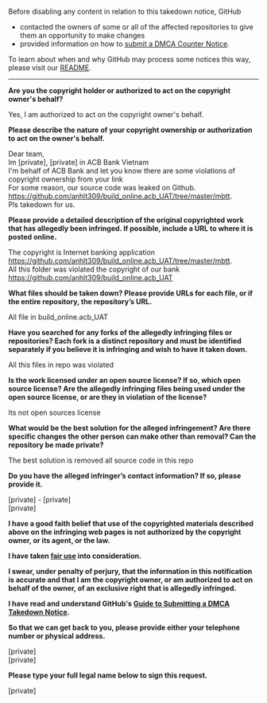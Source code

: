 Before disabling any content in relation to this takedown notice, GitHub
- contacted the owners of some or all of the affected repositories to give them an opportunity to make changes
- provided information on how to [submit a DMCA Counter Notice](https://docs.github.com/en/articles/guide-to-submitting-a-dmca-counter-notice).

To learn about when and why GitHub may process some notices this way, please visit our [README](https://github.com/github/dmca/blob/master/README.md).

---

**Are you the copyright holder or authorized to act on the copyright owner's behalf?**

Yes, I am authorized to act on the copyright owner's behalf.

**Please describe the nature of your copyright ownership or authorization to act on the owner's behalf.**

Dear team,  
Im [private], [private] in ACB Bank Vietnam  
I'm behalf of ACB Bank and let you know there are some violations of copyright ownership from your link  
For some reason, our source code was leaked on Github.  
https://github.com/anhlt309/build_online.acb_UAT/tree/master/mbtt.  
Pls takedown for us.

**Please provide a detailed description of the original copyrighted work that has allegedly been infringed. If possible, include a URL to where it is posted online.**

The copyright is Internet banking application  
https://github.com/anhlt309/build_online.acb_UAT/tree/master/mbtt.  
All this folder was violated the copyright of our bank https://github.com/anhlt309/build_online.acb_UAT

**What files should be taken down? Please provide URLs for each file, or if the entire repository, the repository’s URL.**

All file in build_online.acb_UAT

**Have you searched for any forks of the allegedly infringing files or repositories? Each fork is a distinct repository and must be identified separately if you believe it is infringing and wish to have it taken down.**

All this files in repo was violated

**Is the work licensed under an open source license? If so, which open source license? Are the allegedly infringing files being used under the open source license, or are they in violation of the license?**

Its not open sources license

**What would be the best solution for the alleged infringement? Are there specific changes the other person can make other than removal? Can the repository be made private?**

The best solution is removed all source code in this repo

**Do you have the alleged infringer’s contact information? If so, please provide it.**

[private] - [private]  
[private]

**I have a good faith belief that use of the copyrighted materials described above on the infringing web pages is not authorized by the copyright owner, or its agent, or the law.**

**I have taken <a href="https://www.lumendatabase.org/topics/22">fair use</a> into consideration.**

**I swear, under penalty of perjury, that the information in this notification is accurate and that I am the copyright owner, or am authorized to act on behalf of the owner, of an exclusive right that is allegedly infringed.**

**I have read and understand GitHub's <a href="https://docs.github.com/articles/guide-to-submitting-a-dmca-takedown-notice/">Guide to Submitting a DMCA Takedown Notice</a>.**

**So that we can get back to you, please provide either your telephone number or physical address.**

[private]  
[private]

**Please type your full legal name below to sign this request.**

[private]
